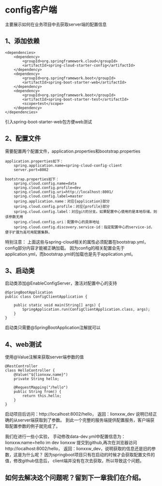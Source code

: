 # config客户端
主要展示如何在业务项目中去获取server端的配置信息

## 1、添加依赖
    <dependencies>
        <dependency>
            <groupId>org.springframework.cloud</groupId>
            <artifactId>spring-cloud-starter-config</artifactId>
        </dependency>
        <dependency>
            <groupId>org.springframework.boot</groupId>
            <artifactId>spring-boot-starter-web</artifactId>
        </dependency>
        <dependency>
            <groupId>org.springframework.boot</groupId>
            <artifactId>spring-boot-starter-test</artifactId>
            <scope>test</scope>
        </dependency>
    </dependencies>
引入spring-boot-starter-web包方便web测试

## 2、配置文件
需要配置两个配置文件，application.properties和bootstrap.properties

    application.properties如下：
        spring.application.name=spring-cloud-config-client
        server.port=8002

    bootstrap.properties如下：
        spring.cloud.config.name=data
        spring.cloud.config.profile=dev
        spring.cloud.config.uri=http://localhost:8001/
        spring.cloud.config.label=master
        spring.application.name：对应{application}部分
        spring.cloud.config.profile：对应{profile}部分
        spring.cloud.config.label：对应git的分支。如果配置中心使用的是本地存储，则该参数无用
        spring.cloud.config.uri：配置中心的具体地址
        spring.cloud.config.discovery.service-id：指定配置中心的service-id，便于扩展为高可用配置集群。

特别注意：
    上面这些与spring-cloud相关的属性必须配置在bootstrap.yml，config部分内容才能被正确加载。
因为config的相关配置会先于application.yml，而bootstrap.yml的加载也是先于application.yml。

## 3、启动类
启动类添加@EnableConfigServer，激活对配置中心的支持

    @SpringBootApplication
    public class ConfigClientApplication {
    
        public static void main(String[] args) {
            SpringApplication.run(ConfigClientApplication.class, args);
        }
    }
启动类只需要@SpringBootApplication注解就可以

## 4、web测试
使用@Value注解来获取server端参数的值

    @RestController
    class HelloController {
        @Value("${lionxxw.name}")
        private String hello;
    
        @RequestMapping("/hello")
        public String from() {
            return this.hello;
        }
    }
启动项目后访问：http://localhost:8002/hello，
返回：lionxxw_dev 说明已经正确的从server端获取到了参数。
到此一个完整的服务端提供配置服务，客户端获取配置参数的例子就完成了。

我们在进行一些小实验，
手动修改data-dev.yml中配置信息为：lionxxw.name=hello im dev lionxxw
提交到github,再次在浏览器访问http://localhost:8002/hello，
返回：lionxxw_dev，说明获取的信息还是旧的参数，这是为什么呢？
因为springboot项目只有在启动的时候才会获取配置文件的值，修改github信息后，
client端并没有在次去获取，所以导致这个问题。

## 如何去解决这个问题呢？留到下一章我们在介绍。
